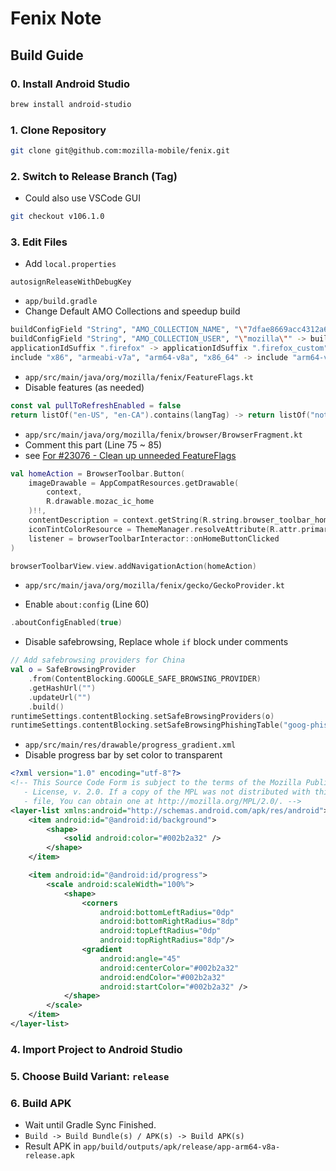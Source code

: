 # Fenix Note

## Build Guide

### 0. Install Android Studio

```bash
brew install android-studio
```

### 1. Clone Repository

```bash
git clone git@github.com:mozilla-mobile/fenix.git
```

### 2. Switch to Release Branch (Tag)

- Could also use VSCode GUI

```bash
git checkout v106.1.0
```

### 3. Edit Files

- Add `local.properties`

```properties
autosignReleaseWithDebugKey
```

- `app/build.gradle`
- Change Default AMO Collections and speedup build

```bash
buildConfigField "String", "AMO_COLLECTION_NAME", "\"7dfae8669acc4312a65e8ba5553036\"" -> buildConfigField "String", "AMO_COLLECTION_NAME", "\"1\""
buildConfigField "String", "AMO_COLLECTION_USER", "\"mozilla\"" -> buildConfigField "String", "AMO_COLLECTION_USER", "\"17496363\""
applicationIdSuffix ".firefox" -> applicationIdSuffix ".firefox_custom"
include "x86", "armeabi-v7a", "arm64-v8a", "x86_64" -> include "arm64-v8a"
```

- `app/src/main/java/org/mozilla/fenix/FeatureFlags.kt`
- Disable features (as needed)

```kotlin
const val pullToRefreshEnabled = false
return listOf("en-US", "en-CA").contains(langTag) -> return listOf("nothing").contains(langTag)
```

- `app/src/main/java/org/mozilla/fenix/browser/BrowserFragment.kt`
- Comment this part (Line 75 ~ 85)
- see [For #23076 - Clean up unneeded FeatureFlags](https://github.com/mozilla-mobile/fenix/commit/76fb147ed87c32f37b6b92db1a0d0b3541308d86)

```kotlin
val homeAction = BrowserToolbar.Button(
    imageDrawable = AppCompatResources.getDrawable(
        context,
        R.drawable.mozac_ic_home
    )!!,
    contentDescription = context.getString(R.string.browser_toolbar_home),
    iconTintColorResource = ThemeManager.resolveAttribute(R.attr.primaryText, context),
    listener = browserToolbarInteractor::onHomeButtonClicked
)

browserToolbarView.view.addNavigationAction(homeAction)
```

- `app/src/main/java/org/mozilla/fenix/gecko/GeckoProvider.kt`

- Enable `about:config` (Line 60)

```kotlin
.aboutConfigEnabled(true)
```

- Disable safebrowsing, Replace whole `if` block under comments

```kotlin
// Add safebrowsing providers for China
val o = SafeBrowsingProvider
    .from(ContentBlocking.GOOGLE_SAFE_BROWSING_PROVIDER)
    .getHashUrl("")
    .updateUrl("")
    .build()
runtimeSettings.contentBlocking.setSafeBrowsingProviders(o)
runtimeSettings.contentBlocking.setSafeBrowsingPhishingTable("goog-phish-proto")
```

- `app/src/main/res/drawable/progress_gradient.xml`
- Disable progress bar by set color to transparent

```xml
<?xml version="1.0" encoding="utf-8"?>
<!-- This Source Code Form is subject to the terms of the Mozilla Public
   - License, v. 2.0. If a copy of the MPL was not distributed with this
   - file, You can obtain one at http://mozilla.org/MPL/2.0/. -->
<layer-list xmlns:android="http://schemas.android.com/apk/res/android">
    <item android:id="@android:id/background">
        <shape>
            <solid android:color="#002b2a32" />
        </shape>
    </item>

    <item android:id="@android:id/progress">
        <scale android:scaleWidth="100%">
            <shape>
                <corners
                    android:bottomLeftRadius="0dp"
                    android:bottomRightRadius="8dp"
                    android:topLeftRadius="0dp"
                    android:topRightRadius="8dp"/>
                <gradient
                    android:angle="45"
                    android:centerColor="#002b2a32"
                    android:endColor="#002b2a32"
                    android:startColor="#002b2a32" />
            </shape>
        </scale>
    </item>
</layer-list>
```

### 4. Import Project to Android Studio

### 5. Choose Build Variant: `release`

### 6. Build APK

- Wait until Gradle Sync Finished.
- `Build -> Build Bundle(s) / APK(s) -> Build APK(s)`
- Result APK in `app/build/outputs/apk/release/app-arm64-v8a-release.apk`
  